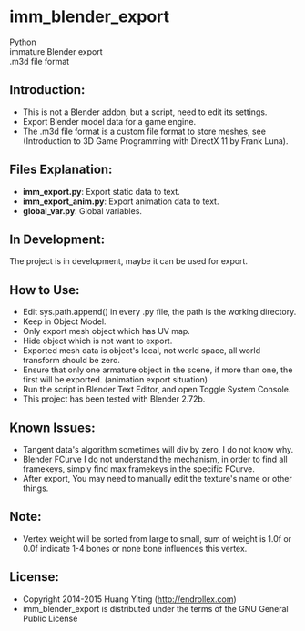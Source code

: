 imm_blender_export
==================
Python  
immature Blender export  
.m3d file format

Introduction:
-------------
* This is not a Blender addon, but a script, need to edit its settings. 
* Export Blender model data for a game engine.
* The .m3d file format is a custom file format to store meshes,
  see (Introduction to 3D Game Programming with DirectX 11 by Frank Luna).

Files Explanation:
------------------
* **imm_export.py**: Export static data to text.
* **imm_export_anim.py**: Export animation data to text.
* **global_var.py**: Global variables.

In Development:
---------------
The project is in development, maybe it can be used for export.

How to Use:
-----------
* Edit sys.path.append() in every .py file, the path is the working directory.
* Keep in Object Model.
* Only export mesh object which has UV map.
* Hide object which is not want to export.
* Exported mesh data is object's local, not world space, all world transform should be zero.
* Ensure that only one armature object in the scene,
  if more than one, the first will be exported. (animation export situation)
* Run the script in Blender Text Editor, and open Toggle System Console.
* This project has been tested with Blender 2.72b.

Known Issues:
-------------
* Tangent data's algorithm sometimes will div by zero, I do not know why.
* Blender FCurve I do not understand the mechanism, in order to find all framekeys,
  simply find max framekeys in the specific FCurve.
* After export, You may need to manually edit the texture's name or other things.

Note:
-----
* Vertex weight will be sorted from large to small,
  sum of weight is 1.0f or 0.0f indicate 1-4 bones or none bone influences this vertex.

License:
--------
* Copyright 2014-2015 Huang Yiting (http://endrollex.com)
* imm_blender_export is distributed under the terms of the GNU General Public License